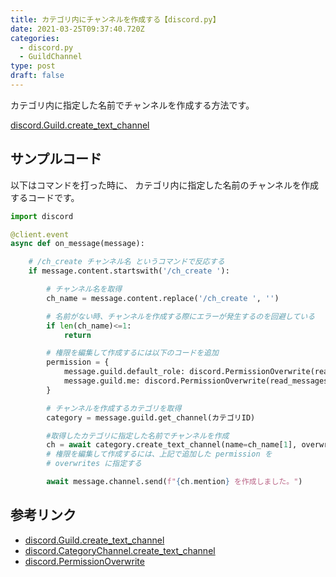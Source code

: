 ```yaml
---
title: カテゴリ内にチャンネルを作成する【discord.py】
date: 2021-03-25T09:37:40.720Z
categories:
  - discord.py
  - GuildChannel
type: post
draft: false
---
```


カテゴリ内に指定した名前でチャンネルを作成する方法です。

[discord.Guild.create_text_channel](https://discordpy.readthedocs.io/ja/latest/api.html#discord.Guild.create_text_channel)

## サンプルコード

以下はコマンドを打った時に、
カテゴリ内に指定した名前のチャンネルを作成するコードです。

```python
import discord

@client.event
async def on_message(message):

    # /ch_create チャンネル名 というコマンドで反応する
    if message.content.startswith('/ch_create '):

        # チャンネル名を取得
        ch_name = message.content.replace('/ch_create ', '')

        # 名前がない時、チャンネルを作成する際にエラーが発生するのを回避している
        if len(ch_name)<=1:
            return

        # 権限を編集して作成するには以下のコードを追加
        permission = {
            message.guild.default_role: discord.PermissionOverwrite(read_messages=False),
            message.guild.me: discord.PermissionOverwrite(read_messages=True)
        }

        # チャンネルを作成するカテゴリを取得
        category = message.guild.get_channel(カテゴリID)

        #取得したカテゴリに指定した名前でチャンネルを作成
        ch = await category.create_text_channel(name=ch_name[1], overwrites=permission)
        # 権限を編集して作成するには、上記で追加した permission を
        # overwrites に指定する

        await message.channel.send(f"{ch.mention} を作成しました。")
```

## 参考リンク
 - [discord.Guild.create_text_channel](https://discordpy.readthedocs.io/ja/latest/api.html#discord.Guild.create_text_channel)
 - [discord.CategoryChannel.create_text_channel](https://discordpy.readthedocs.io/ja/latest/api.html#discord.CategoryChannel.create_text_channel)
 - [discord.PermissionOverwrite](https://discordpy.readthedocs.io/ja/latest/api.html#discord.PermissionOverwrite)
